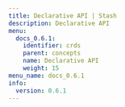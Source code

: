 ```yaml
---
title: Declarative API | Stash
description: Declarative API
menu:
  docs_0.6.1:
    identifier: crds
    parent: concepts
    name: Declarative API
    weight: 15
menu_name: docs_0.6.1
info:
  version: 0.6.1
---
```


